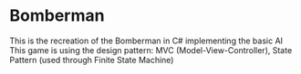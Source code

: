 # Bomberman
This is the recreation of the Bomberman in C# implementing the basic AI
<br>
This game is using the design pattern:  MVC (Model-View-Controller), State Pattern (used through Finite State Machine)
